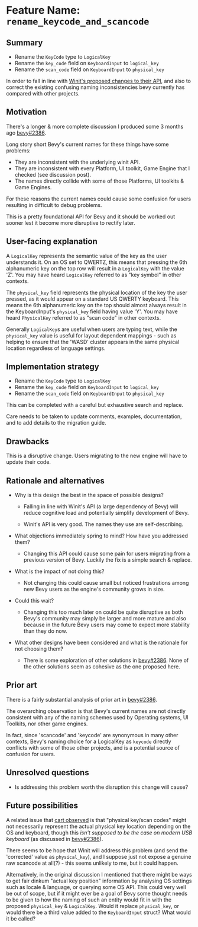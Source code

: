 # Feature Name: `rename_keycode_and_scancode`

## Summary

* Rename the `KeyCode` type to `LogicalKey`
* Rename the `key_code` field on `KeyboardInput` to `logical_key`
* Rename the `scan_code` field on `KeyboardInput` to `physical_key`

In order to fall in line with [Winit's proposed changes to their API](https://github.com/bevyengine/bevy/issues/2052#issuecomment-830910091),
and also to correct the existing confusing naming inconsistencies bevy currently has compared with other projects.


## Motivation

There's a longer & more complete discussion I produced some 3 months ago [bevy#2386](https://github.com/bevyengine/bevy/discussions/2386).


Long story short Bevy's current names for these things have some problems:

* They are inconsistent with the underlying winit API.
* They are inconsistent with every Platform, UI toolkit, Game Engine that I checked (see discussion post).
* The names directly collide with some of those Platforms, UI toolkits & Game Engines.


For these reasons the current names could cause some confusion for users resulting in difficult to debug problems.


This is a pretty foundational API for Bevy and it should be worked out sooner lest it become more disruptive to rectify later.


## User-facing explanation

A `LogicalKey` represents the semantic value of the key as the user understands it.
On an OS set to QWERTZ, this means that pressing the 6th alphanumeric key on the top row will result in a `LogicalKey` with the value 'Z'.
You may have heard `LogicalKey` referred to as "key symbol" in other contexts.


The `physical_key` field represents the physical location of the key the user pressed, as it would appear on a standard US QWERTY keyboard.
This means the 6th alphanumeric key on the top should almost always result in the KeyboardInput's `physical_key` field having value 'Y'.
You may have heard `PhysicalKey` referred to as "scan code" in other contexts.


Generally `LogicalKey`s are useful when users are typing text, while the `physical_key` value is useful for layout dependent mappings
\- such as helping to ensure that the 'WASD' cluster appears in the same physical location regardless of language settings.


## Implementation strategy

* Rename the `KeyCode` type to `LogicalKey`
* Rename the `key_code` field on `KeyboardInput` to `logical_key`
* Rename the `scan_code` field on `KeyboardInput` to `physical_key`


This can be completed with a careful but exhaustive search and replace.


Care needs to be taken to update comments, examples, documentation, and to add details to the migration guide.


## Drawbacks

This is a disruptive change. Users migrating to the new engine will have to update their code.


## Rationale and alternatives

- Why is this design the best in the space of possible designs?

  * Falling in line with Winit's API (a large dependency of Bevy) will reduce cognitive load and potentially simplify development of Bevy.

  * Winit's API is very good. The names they use are self-describing.

- What objections immediately spring to mind? How have you addressed them?

  * Changing this API could cause some pain for users migrating from a previous version of Bevy. Luckily the fix is a simple search & replace.

- What is the impact of not doing this?

  * Not changing this could cause small but noticed frustrations among new Bevy users as the engine's community grows in size.

- Could this wait?

  * Changing this too much later on could be quite disruptive as both Bevy's community may simply be larger and more mature
    and also because in the future Bevy users may come to expect more stability than they do now.

- What other designs have been considered and what is the rationale for not choosing them?

  * There is some exploration of other solutions in [bevy#2386](https://github.com/bevyengine/bevy/discussions/2386).
    None of the other solutions seem as cohesive as the one proposed here.


## Prior art

There is a fairly substantial analysis of prior art in [bevy#2386](https://github.com/bevyengine/bevy/discussions/2386).


The overarching observation is that Bevy's current names are not directly consistent with any of the naming schemes used by Operating systems, UI Toolkits, nor other game engines.


In fact, since 'scancode' and 'keycode' are synonymous in many other contexts, Bevy's naming choice for a LogicalKey as `keycode` directly conflicts with some of those other projects, and is a potential source of confusion for users.


## Unresolved questions

- Is addressing this problem worth the disruption this change will cause?


## Future possibilities

A related issue that [cart observed](https://github.com/bevyengine/bevy/issues/2052#issuecomment-829721338) is that "physical key/scan codes" might not necessarily represent the actual physical key location depending on the OS and keyboard,
though this *isn't supposed to be the case on modern USB keyboard* (as discussed in [bevy#2386](https://github.com/bevyengine/bevy/discussions/2386)).


There seems to be hope that Winit will address this problem (and send the 'corrected' value as `physical_key`),
and I suppose just not expose a genuine raw scancode at all(?)
\- this seems unlikely to me, but it could happen.


Alternatively, in the original discussion I mentioned that there might be ways to get fair dinkum "actual key position" information by analysing OS settings such as locale & language, or querying some OS API.
This could very well be out of scope, but if it might ever be a goal of Bevy some thought needs to be given to how the naming of such an entity would fit in with the proposed `physical_key` & `LogicalKey`.
Would it replace `physical_key`, or would there be a third value added to the `KeyboardInput` struct? What would it be called?

